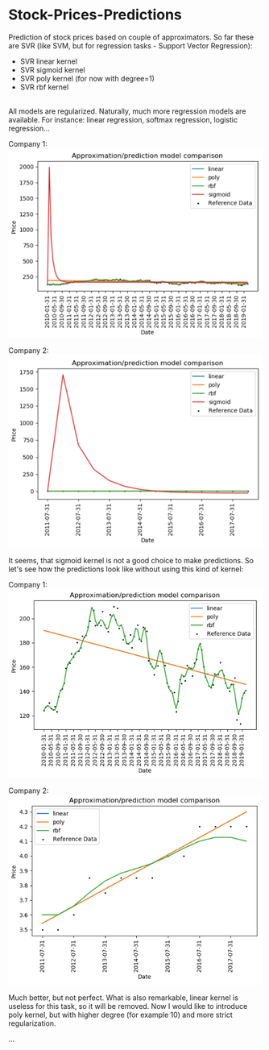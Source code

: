 # Stock-Prices-Predictions
Prediction of stock prices based on couple of approximators. So far these are SVR (like SVM, but for regression tasks - Support Vector Regression):
- SVR linear kernel
- SVR sigmoid kernel
- SVR poly kernel (for now with degree=1)
- SVR rbf kernel
<br>
All models are regularized.
Naturally, much more regression models are available. For instance: linear regression, softmax regression, logistic regression...

Company 1:
<br>
![Pic1](https://github.com/kajakIYD/Stock-Prices-Predictions/blob/master/Pic1.PNG)

Company 2:
<br>
![Pic2](https://github.com/kajakIYD/Stock-Prices-Predictions/blob/master/Pic2.PNG)

It seems, that sigmoid kernel is not a good choice to make predictions. So let's see how the predictions look like without using  this kind of kernel:

Company 1:
<br>
![Company1WithoutSigmoid](https://github.com/kajakIYD/Stock-Prices-Predictions/blob/master/Company1WithoutSigmoid.PNG)

Company 2:
<br>
![Company2WithoutSigmoid](https://github.com/kajakIYD/Stock-Prices-Predictions/blob/master/Company2WithoutSigmoid.PNG)

Much better, but not perfect. What is also remarkable, linear kernel is useless for this task, so it will be removed. Now I would like to introduce poly kernel, but with higher degree (for example 10) and more strict regularization.

...
